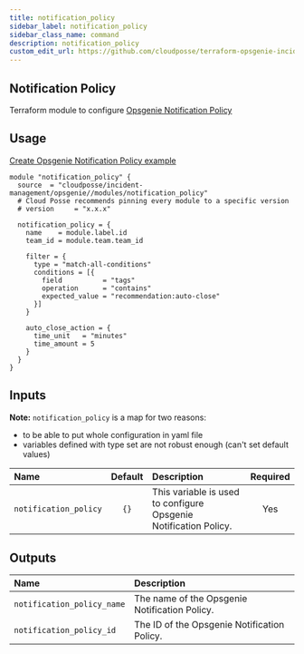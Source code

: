 ```yaml
---
title: notification_policy
sidebar_label: notification_policy
sidebar_class_name: command
description: notification_policy
custom_edit_url: https://github.com/cloudposse/terraform-opsgenie-incident-management/blob/main/modules/notification_policy/README.md
---
```


## Notification Policy

Terraform module to configure [Opsgenie Notification Policy](https://registry.terraform.io/providers/opsgenie/opsgenie/latest/docs/resources/notification_policy)


## Usage

[Create Opsgenie Notification Policy example](https://github.com/cloudposse/terraform-opsgenie-incident-management/tree/main/modules/notification_policy/../../examples/notification_policy)

```hcl
module "notification_policy" {
  source  = "cloudposse/incident-management/opsgenie//modules/notification_policy"
  # Cloud Posse recommends pinning every module to a specific version
  # version     = "x.x.x"

  notification_policy = {
    name    = module.label.id
    team_id = module.team.team_id

    filter = {
      type = "match-all-conditions"
      conditions = [{
        field          = "tags"
        operation      = "contains"
        expected_value = "recommendation:auto-close"
      }]
    }

    auto_close_action = {
      time_unit   = "minutes"
      time_amount = 5
    }
  }
}
```

## Inputs

**Note:** `notification_policy` is a map for two reasons: 
- to be able to put whole configuration in yaml file
- variables defined with type set are not robust enough (can't set default values)

|  Name                          |  Default                          |  Description                                                                                                                    | Required |
|:-------------------------------|:---------------------------------:|:--------------------------------------------------------------------------------------------------------------------------------|:--------:|
| `notification_policy`          | `{}`                              | This variable is used to configure Opsgenie Notification Policy.                                                                | Yes      |


## Outputs

| Name                        | Description                                  |
|:----------------------------|:---------------------------------------------|
| `notification_policy_name`  | The name of the Opsgenie Notification Policy.|
| `notification_policy_id`    | The ID of the Opsgenie Notification Policy.  |

